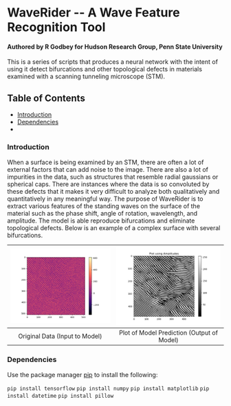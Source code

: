 # WaveRider -- A Wave Feature Recognition Tool
#### Authored by R Godbey for Hudson Research Group, Penn State University
This is a series of scripts that produces a neural network with the intent of
using it detect bifurcations and other topological defects in materials examined
with a scanning tunneling microscope (STM).

## Table of Contents

* [Introduction](https://github.com/rag5495/waverider#introduction)
* [Dependencies](https://github.com/rag5495/waverider#dependencies)
*


### Introduction

When a surface is being examined by an STM, there are often a lot of external
factors that can add noise to the image. There are also a lot of impurities in
the data, such as structures that resemble radial gaussians or spherical caps.
There are instances where the data is so convoluted by these defects that it makes
it very difficult to analyze both qualitatively and quantitatively in any
meaningful way. The purpose of WaveRider is to extract various features of the
standing waves on the surface of the material such as the phase shift, angle of
rotation, wavelength, and amplitude. The model is able reproduce bifurcations
and eliminate topological defects. Below is an example of a complex surface with
several bifurcations.

![alt-text-1](orig.png "Original Data") | ![alt-text-2](amp.png "Plot of Prediction")
:--------------------------------------:|:------------------------------------------:
Original Data (Input to Model) | Plot of Model Prediction (Output of Model)


### Dependencies

Use the package manager [pip](https://pip.pypa.io/en/stable/) to install the following:


`pip install tensorflow`
`pip install numpy`
`pip install matplotlib`
`pip install datetime`
`pip install pillow`
